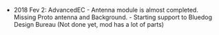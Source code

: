 - 2018
Fev 2:  AdvancedEC - Antenna module is almost completed. Missing Proto antenna and Background.
                   - Starting support to Bluedog Design Bureau (Not done yet, mod has a lot of parts)